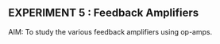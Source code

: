 ## EXPERIMENT 5 : Feedback Amplifiers

AIM:  To study the various feedback amplifiers using op-amps.
